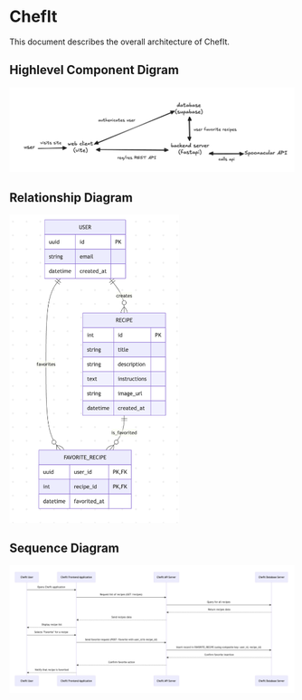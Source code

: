 # ChefIt

This document describes the overall architecture of ChefIt.

## Highlevel Component Digram

![Component Diagram](System_Diagram.png)

## Relationship Diagram

<img src="Relationship_Diagram.png" width="300" alt="Relationship Diagram">

## Sequence Diagram

![Sequence Diagram](Sequence_Diagram.png)
